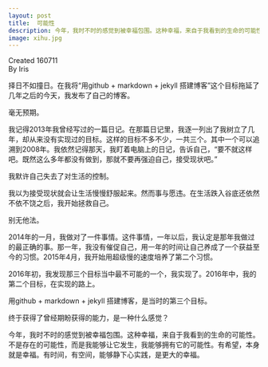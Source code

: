 ```yaml
---
layout: post
title:  可能性
description: 今年，我时不时的感觉到被幸福包围。这种幸福，来自于我看到的生命的可能性。不是存在的可能性，而是我能够让它发生，我能够拥有它的可能性。有希望，本身就是幸福。有时间，有空间，能够静下心实践，这是最大的幸福。
image: xihu.jpg
---
```

Created 160711  
By Iris

择日不如撞日。在我将“用github + markdown + jekyll 搭建博客”这个目标拖延了几年之后的今天，我发布了自己的博客。

毫无预期。

我记得2013年我曾经写过的一篇日记。在那篇日记里，我逐一列出了我树立了几年，却从来没有实现过的目标。这样的目标不多不少，一共三个。其中一个可以追溯到2008年。我依然记得那天，我盯着电脑上的日记，告诉自己，“要不就这样吧。既然这么多年都没有做到，那就不要再强迫自己，接受现状吧。” 

我默许自己失去了对生活的控制。

我以为接受现状就会让生活慢慢舒服起来。然而事与愿违。在生活跌入谷底还依然不依不饶之后，我开始拯救自己。

别无他法。

2014年的一月，我做对了一件事情。这件事情，一年以后，我认定是那年我做过的最正确的事。那一年，我没有催促自己，用一年的时间让自己养成了一个获益至今的习惯。2015年4月，我开始用超级慢的速度培养了第二个习惯。

2016年初，我发现那三个目标当中最不可能的一个，我实现了。2016年中，我的第二个目标，在实现的路上。

用github + markdown + jekyll 搭建博客，是当时的第三个目标。

终于获得了曾经期盼获得的能力，是一种什么感觉？

今年，我时不时的感觉到被幸福包围。这种幸福，来自于我看到的生命的可能性。不是存在的可能性，而是我能够让它发生，我能够拥有它的可能性。有希望，本身就是幸福。有时间，有空间，能够静下心实践，是更大的幸福。